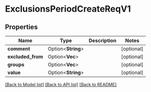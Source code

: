 # ExclusionsPeriodCreateReqV1

## Properties

Name | Type | Description | Notes
------------ | ------------- | ------------- | -------------
**comment** | Option<**String**> |  | [optional]
**excluded_from** | Option<**Vec<String>**> |  | [optional]
**groups** | Option<**Vec<String>**> |  | [optional]
**value** | Option<**String**> |  | [optional]

[[Back to Model list]](../README.md#documentation-for-models) [[Back to API list]](../README.md#documentation-for-api-endpoints) [[Back to README]](../README.md)


